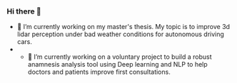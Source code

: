 ### Hi there 👋
- 🔭 I’m currently working on my master's thesis. My topic is to improve 3d lidar perception under bad weather conditions for autonomous driving cars.
- - 🔭 I’m currently working on a voluntary project to build a robust anamnesis analysis tool using Deep learning and NLP to help doctors and patients improve first consultations.
<!--
**chaimaghaddab/chaimaghaddab** is a ✨ _special_ ✨ repository because its `README.md` (this file) appears on your GitHub profile.

Here are some ideas to get you started:

- 🔭 I’m currently working on ...
- 🌱 I’m currently learning ...
- 👯 I’m looking to collaborate on ...
- 🤔 I’m looking for help with ...
- 💬 Ask me about ...
- 📫 How to reach me: ...
- 😄 Pronouns: ...
- ⚡ Fun fact: ...
-->
